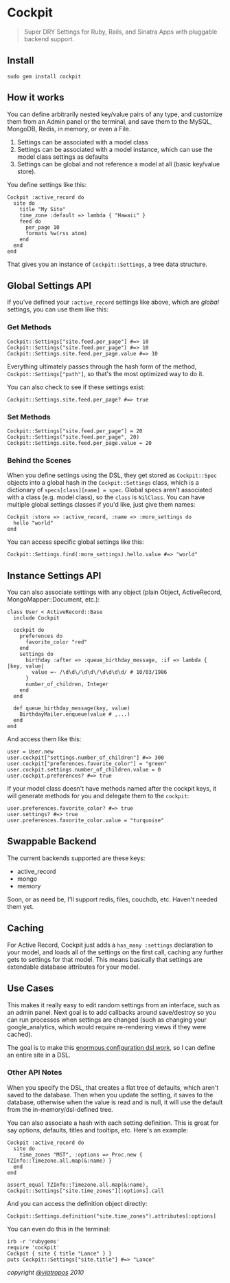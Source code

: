 <h1>Cockpit <img src='http://imgur.com/oXAb6.png' width='16' height='15'/></h1>

> Super DRY Settings for Ruby, Rails, and Sinatra Apps with pluggable backend support.

## Install

    sudo gem install cockpit

## How it works

You can define arbitrarily nested key/value pairs of any type, and customize them from an Admin panel or the terminal, and save them to the MySQL, MongoDB, Redis, in memory, or even a File.

1. Settings can be associated with a model class
2. Settings can be associated with a model instance, which can use the model class settings as defaults
3. Settings can be global and not reference a model at all (basic key/value store).

You define settings like this:

    Cockpit :active_record do
      site do
        title "My Site"
        time_zone :default => lambda { "Hawaii" }
        feed do
          per_page 10
          formats %w(rss atom)
        end
      end
    end

That gives you an instance of `Cockpit::Settings`, a tree data structure.

## Global Settings API

If you've defined your `:active_record` settings like above, which are _global_ settings, you can use them like this:

### Get Methods

    Cockpit::Settings["site.feed.per_page"] #=> 10
    Cockpit::Settings("site.feed.per_page") #=> 10
    Cockpit::Settings.site.feed.per_page.value #=> 10
    
Everything ultimately passes through the hash form of the method, `Cockpit::Settings["path"]`, so that's the most optimized way to do it.

You can also check to see if these settings exist:

    Cockpit::Settings.site.feed.per_page? #=> true

### Set Methods

    Cockpit::Settings["site.feed.per_page"] = 20
    Cockpit::Settings("site.feed.per_page", 20)
    Cockpit::Settings.site.feed.per_page.value = 20
    
### Behind the Scenes

When you define settings using the DSL, they get stored as `Cockpit::Spec` objects into a global hash in the `Cockpit::Settings` class, which is a dictionary of `specs[class][name] = spec`.  Global specs aren't associated with a class (e.g. model class), so the `class` is `NilClass`.  You can have multiple global settings classes if you'd like, just give them names:

    Cockpit :store => :active_record, :name => :more_settings do
      hello "world"
    end
    
You can access specific global settings like this:

    Cockpit::Settings.find(:more_settings).hello.value #=> "world"
    
## Instance Settings API

You can also associate settings with any object (plain Object, ActiveRecord, MongoMapper::Document, etc.):

    class User < ActiveRecord::Base
      include Cockpit
      
      cockpit do
        preferences do
          favorite_color "red"
        end
        settings do
          birthday :after => :queue_birthday_message, :if => lambda { |key, value|
            value =~ /\d\d\/\d\d\/\d\d\d\d/ # 10/03/1986
          }
          number_of_children, Integer
        end
      end
      
      def queue_birthday_message(key, value)
        BirthdayMailer.enqueue(value # ,...)
      end
    end
    
And access them like this:

    user = User.new
    user.cockpit["settings.number_of_children"] #=> 300
    user.cockpit["preferences.favorite_color"] = "green"
    user.cockpit.settings.number_of_children.value = 0
    user.cockpit.preferences? #=> true
    
If your model class doesn't have methods named after the cockpit keys, it will generate methods for you and delegate them to the `cockpit`:

    user.preferences.favorite_color? #=> true
    user.settings? #=> true
    user.preferences.favorite_color.value = "turquoise"
    
## Swappable Backend

The current backends supported are these keys:

- active_record
- mongo
- memory

Soon, or as need be, I'll support redis, files, couchdb, etc.  Haven't needed them yet.

## Caching

For Active Record, Cockpit just adds a `has_many :settings` declaration to your model, and loads all of the settings on the first call, caching any further gets to settings for that model.  This means basically that settings are extendable database attributes for your model.
    
## Use Cases

This makes it really easy to edit random settings from an interface, such as an admin panel.  Next goal is to add callbacks around save/destroy so you can run processes when settings are changed (such as changing your google_analytics, which would require re-rendering views if they were cached).

The goal is to make this [enormous configuration dsl work](http://gist.github.com/558432), so I can define an entire site in a DSL.

### Other API Notes

When you specify the DSL, that creates a flat tree of defaults, which aren't saved to the database.  Then when you update the setting, it saves to the database, otherwise when the value is read and is null, it will use the default from the in-memory/dsl-defined tree.

You can also associate a hash with each setting definition.  This is great for say options, defaults, titles and tooltips, etc.  Here's an example:

    Cockpit :active_record do
      site do
        time_zones "MST", :options => Proc.new { TZInfo::Timezone.all.map(&:name) }
      end
    end
    
    assert_equal TZInfo::Timezone.all.map(&:name), Cockpit::Settings["site.time_zones"][:options].call
    
And you can access the definition object directly:

    Cockpit::Settings.definition("site.time_zones").attributes[:options]
    
You can even do this in the terminal:

    irb -r 'rubygems'
    require 'cockpit'
    Cockpit { site { title "Lance" } }
    puts Cockpit::Settings["site.title"] #=> "Lance"
    
<cite>copyright [@viatropos](http://viatropos.com) 2010</cite>